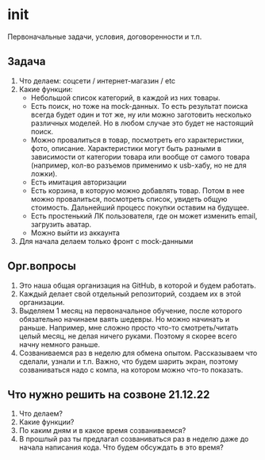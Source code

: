 # init

Первоначальные задачи, условия, договоренности и т.п.

## Задача

1. Что делаем: соцсети / интернет-магазин / etc
1. Какие функции:
   - Небольшой список категорий, в каждой из них товары.
   - Есть поиск, но тоже на mock-данных. То есть результат поиска всегда будет один и тот же, ну или можно заготовить несколько различных моделей. Но в любом случае это будет не настоящий поиск.
   - Можно провалиться в товар, посмотреть его характеристики, фото, описание.
     Характеристики могут быть разными в зависимости от категории товара или вообще от самого товара (например, кол-во разъемов применимо к usb-хабу, но не для ложки).
   - Есть имитация авторизации
   - Есть корзина, в которую можно добавлять товар. Потом в нее можно провалиться, посмотреть список, увидеть общую стоимость.
     Дальнейший процесс покупки оставим на будущее.
   - Есть простенький ЛК пользователя, где он может изменить email, загрузить аватар.
   - Можно выйти из аккаунта
1. Для начала делаем только фронт с mock-данными

## Орг.вопросы

1. Это наша общая организация на GitHub, в которой и будем работать.
1. Каждый делает свой отдельный репозиторий, создаем их в этой организации.
1. Выделяем 1 месяц на первоначальное обучение, после которого обязательно начинаем ваять шедевры.
   Но можно начинать и раньше. Например, мне сложно просто что-то смотреть/читать целый месяц, не делая ничего руками. Поэтому я скорее всего начну немного раньше.
1. Созваниваемся раз в неделю для обмена опытом. Рассказываем что сделали, узнали и т.п.
   Важно, что будем шарить экран, поэтому созваниваться надо с компа, на котором можно что-то показать.

## Что нужно решить на созвоне 21.12.22

1. Что делаем?
1. Какие функции?
1. По каким дням и в какое время созваниваемся?
1. В прошлый раз ты предлагал созваниваться раз в неделю даже до начала написания кода. Что будем обсуждать в это время?
